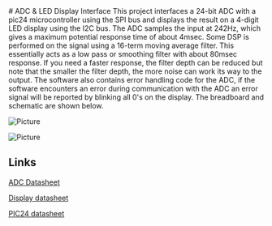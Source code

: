 <snippet>
<content>
# ADC & LED Display Interface
This project interfaces a 24-bit ADC with a pic24 microcontroller using the SPI bus and displays the result on a 4-digit LED display using the I2C bus. The ADC samples the input at 242Hz, which gives a maximum potential response time of about 4msec. Some DSP is performed on the signal using a 16-term moving average filter. This essentially acts as a low pass or smoothing filter with about 80msec response.  If you need a faster response, the filter depth can be reduced but note that the smaller the filter depth, the more noise can work its way to the output. The software also contains error handling code for the ADC, if the software encounters an error during communication with the ADC an error signal will be reported by blinking all 0's on the display.
The breadboard and schematic are shown below. 
 
![Picture](https://cloud.githubusercontent.com/assets/7320156/5497430/6fcaf556-86df-11e4-9d70-9744a71e1622.JPG)

![Picture](https://cloud.githubusercontent.com/assets/7320156/5476600/a5bb01b8-85f1-11e4-88fc-7242de7033e1.JPG)
 
## Links
 
 [ADC Datasheet](http://www.analog.com/static/imported-files/data_sheets/AD7798_7799.pdf)
 
 [Display datasheet](http://www.adafruit.com/products/878)
 
 [PIC24 datasheet](http://ww1.microchip.com/downloads/en/DeviceDoc/39897c.pdf)
 





